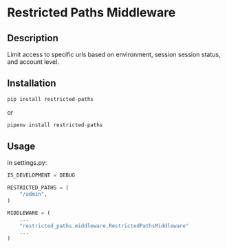 # Restricted Paths Middleware

## Description

Limit access to specific urls based on environment, session session status, and account level.

## Installation

```python
pip install restricted-paths
```

or

```python
pipenv install restricted-paths
```

## Usage

in settings.py:

```python
IS_DEVELOPMENT = DEBUG

RESTRICTED_PATHS = (
    "/admin",
)

MIDDLEWARE = (
    ...
    "restricted_paths.middleware.RestrictedPathsMiddleware"
    ...
)
```